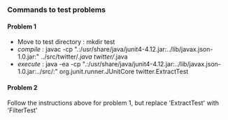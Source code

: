 ### Commands to test problems

#### Problem 1

* Move to test directory : mkdir test
* _compile_ : javac -cp ".:/usr/share/java/junit4-4.12.jar:../lib/javax.json-1.0.jar:" ../src/twitter/*.java twitter/*.java
* _execute_ : java -ea -cp ".:/usr/share/java/junit4-4.12.jar:../lib/javax.json-1.0.jar:../src/:" org.junit.runner.JUnitCore twitter.ExtractTest


#### Problem 2

Follow the instructions above for problem 1, but replace 'ExtractTest' with 'FilterTest'
